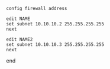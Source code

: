 ```
config firewall address
```
```
edit NAME
set subnet 10.10.10.2 255.255.255.255
next
```
```
edit NAME2
set subnet 10.10.10.3 255.255.255.255
next
```
end
```
